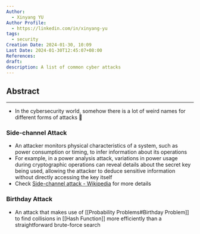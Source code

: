 ```yaml
---
Author:
  - Xinyang YU
Author Profile:
  - https://linkedin.com/in/xinyang-yu
tags:
  - security
Creation Date: 2024-01-30, 10:09
Last Date: 2024-01-30T12:45:07+08:00
References: 
draft: 
description: A list of common cyber attacks
---
```

## Abstract
---
- In the cybersecurity world, somehow there is a lot of weird names for different forms of attacks 🤔

### Side-channel Attack
- An attacker monitors physical characteristics of a system, such as power consumption or timing, to infer information about its operations
- For example, in a power analysis attack, variations in power usage during cryptographic operations can reveal details about the secret key being used, allowing the attacker to deduce sensitive information without directly accessing the key itself
- Check [Side-channel attack - Wikipedia](https://en.wikipedia.org/wiki/Side-channel_attack) for more details

### Birthday Attack
- An attack that makes use of [[Probability Problems#Birthday Problem]] to find collisions in [[Hash Function]] more efficiently than a straightforward brute-force search
